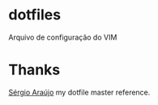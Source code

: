 # dotfiles
Arquivo de configuração do VIM

Thanks
======

[Sérgio Araújo](https://github.com/voyeg3r) my dotfile master reference.
